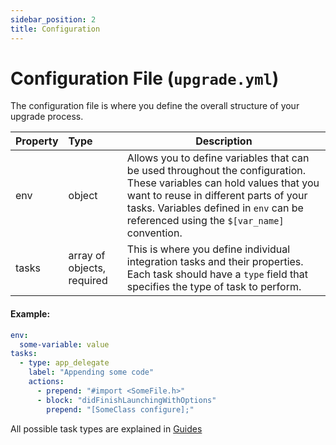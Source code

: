```yaml
---
sidebar_position: 2
title: Configuration
---
```

# Configuration File (`upgrade.yml`)

The configuration file is where you define the overall structure of your upgrade process.

| Property     | Type                                         | Description                                                                                                                                                                                                                                             |
|:-------------|:---------------------------------------------|---------------------------------------------------------------------------------------------------------------------------------------------------------------------------------------------------------------------------------------------------------|
| env          | object                                       | Allows you to define variables that can be used throughout the configuration. These variables can hold values that you want to reuse in different parts of your tasks. Variables defined in `env` can be referenced using the `$[var_name]` convention. |
| tasks        | array of objects, required                   | This is where you define individual integration tasks and their properties. Each task should have a `type` field that specifies the type of task to perform.                                                                                            |

#### Example:

```yaml
env:
  some-variable: value
tasks:
  - type: app_delegate
    label: "Appending some code"
    actions:
      - prepend: "#import <SomeFile.h>"
      - block: "didFinishLaunchingWithOptions"
        prepend: "[SomeClass configure];"
```
All possible task types are explained in [Guides](../category/guides)
